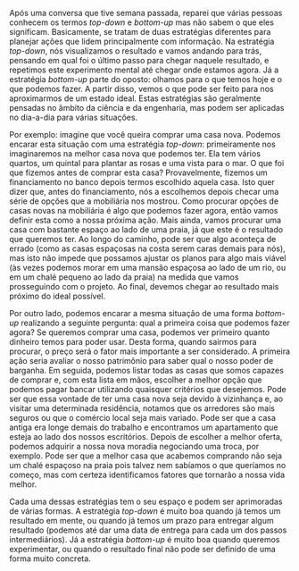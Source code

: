 Após uma conversa que tive semana passada, reparei que várias pessoas conhecem os termos *top-down* e *bottom-up* mas não sabem o que eles significam. Basicamente, se tratam de duas estratégias diferentes para planejar ações que lidem principalmente com informação. Na estratégia *top-down*, nós visualizamos o resultado e vamos andando para trás, pensando em qual foi o último passo para chegar naquele resultado, e repetimos este experimento mental até chegar onde estamos agora. Já a estratégia *bottom-up* parte do oposto: olhamos para o que temos hoje e o que podemos fazer. A partir disso, vemos o que pode ser feito para nos aproximarmos de um estado ideal. Estas estratégias são geralmente pensadas no âmbito da ciência e da engenharia, mas podem ser aplicadas no dia-a-dia para várias situações.

Por exemplo: imagine que você queira comprar uma casa nova. Podemos encarar esta situação com uma estratégia *top-down*: primeiramente nos imaginaremos na melhor casa nova que podemos ter. Ela tem vários quartos, um quintal para plantar as rosas e uma vista para o mar. O que foi que fizemos antes de comprar esta casa? Provavelmente, fizemos um financiamento no banco depois termos escolhido aquela casa. Isto quer dizer que, antes do financiamento, nós a escolhemos depois checar uma série de opções que a mobiliária nos mostrou. Como procurar opções de casas novas na mobiliária é algo que podemos fazer agora, então vamos definir esta como a nossa próxima ação. Mais ainda, vamos procurar uma casa com bastante espaço ao lado de uma praia, já que este é o resultado que queremos ter. Ao longo do caminho, pode ser que algo aconteça de errado (como as casas espaçosas na costa serem caras demais para nós), mas isto não impede que possamos ajustar os planos para algo mais viável (às vezes podemos morar em uma mansão espaçosa ao lado de um rio, ou em um chalé pequeno ao lado da praia) na medida que vamos prosseguindo com o projeto. Ao final, devemos chegar ao resultado mais próximo do ideal possível.

Por outro lado, podemos encarar a mesma situação de uma forma *bottom-up* realizando a seguinte pergunta: qual a primeira coisa que podemos fazer agora? Se queremos comprar uma casa, podemos ver primeiro quanto dinheiro temos para poder usar. Desta forma, quando sairmos para procurar, o preço será o fator mais importante a ser considerado. A primeira ação seria avaliar o nosso patrimônio para saber qual o nosso poder de barganha. Em seguida, podemos listar todas as casas que somos capazes de comprar e, com esta lista em mãos, escolher a melhor opção que podemos pagar bancar utilizando quaisquer critérios que desejemos. Pode ser que essa vontade de ter uma casa nova seja devido à vizinhança e, ao visitar uma determinada residência, notamos que os arredores são mais seguros ou que o comércio local seja mais variado. Pode ser que a casa antiga era longe demais do trabalho e encontramos um apartamento que esteja ao lado dos nossos escritórios. Depois de escolher a melhor oferta, podemos adquirir a nossa nova moradia negociando uma troca, por exemplo. Pode ser que a melhor casa que acabemos comprando não seja um chalé espaçoso na praia pois talvez nem sabíamos o que queríamos no começo, mas com certeza identificamos fatores que tornarão a nossa vida melhor.

Cada uma dessas estratégias tem o seu espaço e podem ser aprimoradas de várias formas. A estratégia *top-down* é muito boa quando já temos um resultado em mente, ou quando já temos um prazo para entregar algum resultado (podemos até dar uma data de entrega para cada um dos passos intermediários). Já a estratégia *bottom-up* é muito boa quando queremos experimentar, ou quando o resultado final não pode ser definido de uma forma muito concreta.
